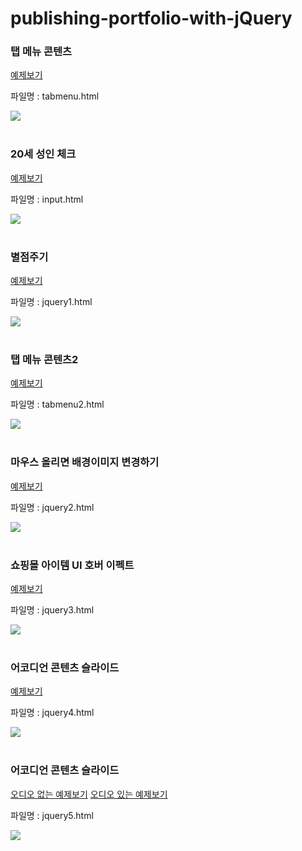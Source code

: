 # publishing-portfolio-with-jQuery

### 탭 메뉴 콘텐츠

<a href="http://gaeng0.dothome.co.kr/publishing%20portfolio3/tabmenu.html" target="_blank">예제보기</a>

파일명 : tabmenu.html

<img src="../jQuery/images/1.gif">

<br>
<br>

### 20세 성인 체크

<a href="http://gaeng0.dothome.co.kr/publishing%20portfolio3/input.html" target="_blank">예제보기</a>

파일명 : input.html

<img src="./jQuery/images/2.jpg">

<br>
<br>

### 별점주기

<a href="http://gaeng0.dothome.co.kr/publishing%20portfolio3/jquery1.html" target="_blank">예제보기</a>

파일명 : jquery1.html

<img src="./jQuery/images/3.gif">

<br>
<br>

### 탭 메뉴 콘텐츠2

<a href="http://gaeng0.dothome.co.kr/publishing%20portfolio3/tabmenu2.html" target="_blank">예제보기</a>

파일명 : tabmenu2.html

<img src="./jQuery/images/4.gif">

<br>
<br>

### 마우스 올리면 배경이미지 변경하기

<a href="http://gaeng0.dothome.co.kr/publishing%20portfolio3/jquery2.html" target="_blank">예제보기</a>

파일명 : jquery2.html

<img src="./jQuery/images/5.gif">

<br>
<br>

### 쇼핑몰 아이템 UI 호버 이펙트

<a href="http://gaeng0.dothome.co.kr/publishing%20portfolio3/jquery3.html" target="_blank">예제보기</a>

파일명 : jquery3.html

<img src="./jQuery/images/6.gif">

<br>
<br>

### 어코디언 콘텐츠 슬라이드

<a href="http://gaeng0.dothome.co.kr/publishing%20portfolio3/jquery4.html" target="_blank">예제보기</a>

파일명 : jquery4.html

<img src="./jQuery/images/7.gif">

<br>
<br>

### 어코디언 콘텐츠 슬라이드

<a href="http://gaeng0.dothome.co.kr/publishing%20portfolio3/jquery5.html" target="_blank">오디오 없는 예제보기</a>
<a href="http://gaeng0.dothome.co.kr/publishing%20portfolio3/jquery5-1.html" target="_blank">오디오 있는 예제보기</a>

파일명 : jquery5.html

<img src="../jQuery/images/8.gif">